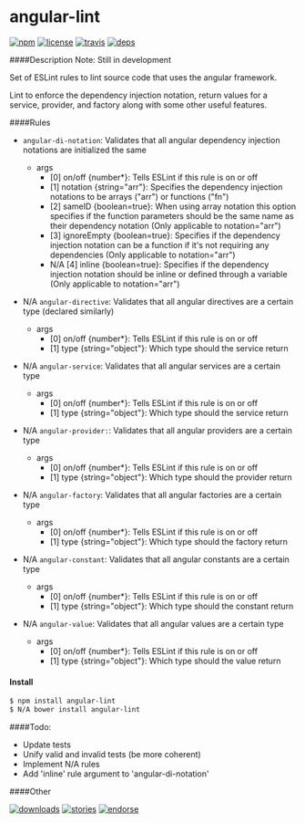 angular-lint
===========
[![npm](http://img.shields.io/npm/v/angular-lint.svg)](https://www.npmjs.org/package/angular-lint)
[![license](http://img.shields.io/badge/license-MIT-blue.svg)](https://github.com/Nate-Wilkins/angular-lint/blob/master/LICENSE-MIT)
[![travis](https://travis-ci.org/Nate-Wilkins/angular-lint.png)](https://travis-ci.org/Nate-Wilkins/angular-lint)
[![deps](https://david-dm.org/nate-wilkins/angular-lint.png)](https://david-dm.org/nate-wilkins/angular-lint)

####Description
Note: Still in development

Set of ESLint rules to lint source code that uses the angular framework.

Lint to enforce the dependency injection notation, return values for a service, provider, and factory along with some other useful features.

####Rules
- `angular-di-notation`: Validates that all angular dependency injection notations are initialized the same
	- args
		- [0] on/off {number*}: Tells ESLint if this rule is on or off
		- [1] notation {string="arr"}: Specifies the dependency injection notations to be arrays ("arr") or functions ("fn")
		- [2] sameID {boolean=true}: When using array notation this option specifies if the function parameters should be the same name as their dependency notation (Only applicable to notation="arr")
		- [3] ignoreEmpty {boolean=true}: Specifies if the dependency injection notation can be a function if it's not requiring any dependencies (Only applicable to notation="arr")
		- N/A [4] inline {boolean=true}: Specifies if the dependency injection notation should be inline or defined through a variable (Only applicable to notation="arr")

- N/A `angular-directive`: Validates that all angular directives are a certain type (declared similarly)
	- args
		- [0] on/off {number*}: Tells ESLint if this rule is on or off
		- [1] type {string="object"}: Which type should the service return

- N/A `angular-service`: Validates that all angular services are a certain type
	- args
		- [0] on/off {number*}: Tells ESLint if this rule is on or off
		- [1] type {string="object"}: Which type should the service return

- N/A `angular-provider:`: Validates that all angular providers are a certain type
	- args
		- [0] on/off {number*}: Tells ESLint if this rule is on or off
		- [1] type {string="object"}: Which type should the provider return

- N/A `angular-factory`: Validates that all angular factories are a certain type
	- args
		- [0] on/off {number*}: Tells ESLint if this rule is on or off
		- [1] type {string="object"}: Which type should the factory return

- N/A `angular-constant`: Validates that all angular constants are a certain type
	- args
		- [0] on/off {number*}: Tells ESLint if this rule is on or off
		- [1] type {string="object"}: Which type should the constant return

- N/A `angular-value`: Validates that all angular values are a certain type
	- args
		- [0] on/off {number*}: Tells ESLint if this rule is on or off
		- [1] type {string="object"}: Which type should the value return

#### Install

```bash
$ npm install angular-lint
$ N/A bower install angular-lint
```

####Todo:
- Update tests
- Unify valid and invalid tests (be more coherent)
- Implement N/A rules
- Add 'inline' rule argument to 'angular-di-notation'

####Other

[![downloads](http://img.shields.io/npm/dm/angular-lint.svg)](https://www.npmjs.org/package/angular-lint)
[![stories](https://badge.waffle.io/Nate-Wilkins/angular-lint.png)](http://waffle.io/nate-wilkins/angular-lint)
[![endorse](https://api.coderwall.com/Nate-Wilkins/endorsecount.png)](https://coderwall.com/Nate-Wilkins)

